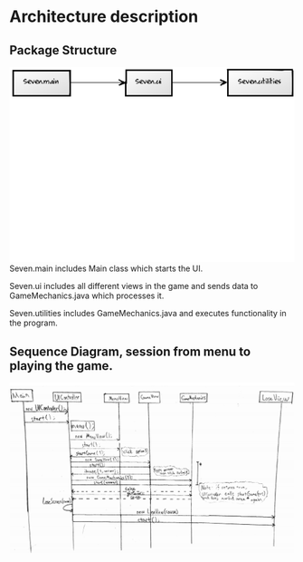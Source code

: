 # Architecture description

## Package Structure  
<img src="https://github.com/kettroni/otm-harjoitustyo/blob/master/Seven/Documentation/Pictures/PackageStructure.png" style="width: 200px,height: 100px;">  
Seven.main includes Main class which starts the UI.

Seven.ui includes all different views in the game and sends data to GameMechanics.java which processes it.

Seven.utilities includes GameMechanics.java and executes functionality in the program.

## Sequence Diagram, session from menu to playing the game.  
<img src="https://github.com/kettroni/otm-harjoitustyo/blob/master/Seven/Documentation/Pictures/SequenceDiagram1.png">
